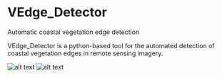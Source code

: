 # VEdge_Detector
Automatic coastal vegetation edge detection


VEdge_Detector is a python-based tool for the automated detection of coastal vegetation edges in remote sensing imagery. 

![alt text](https://github.com/MartinSJRogers/VEdge_Detector/blob/main/Fig1.Covehithe.png) 
![alt text](https://github.com/MartinSJRogers/VEdge_Detector/blob/main/Fig2.Wilk.png)
